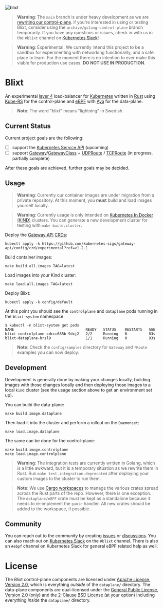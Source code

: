 ![blixt](https://github.com/kubernetes-sigs/blixt/assets/5332524/387ce94a-88fd-43a9-bde9-73fb9005564d)

> **Warning**: The `main` branch is under heavy development as we are [rewriting
> our control-plane][rewrite]. if you're interested in using or testing Blixt,
> consider using the `archive/golang-control-plane` branch temporarily. If you
> have any questions or issues, check in with us in the `#blixt` channel on
> [Kubernetes Slack]!

> **Warning**: Experimental. We currently intend this project to be a sandbox
> for experimenting with networking functionality, and a safe place to learn.
> For the moment there is no intention to ever make this viable for production
> use cases. **DO NOT USE IN PRODUCTION**.

[rewrite]:https://github.com/kubernetes-sigs/blixt/milestone/8
[Kubernetes Slack]:https://kubernetes.slack.com

# Blixt

An experimental [layer 4][osi] load-balancer for [Kubernetes] written in [Rust]
using [Kube-RS] for the control-plane and [eBPF] with [Aya] for the data-plane.

> **Note**: The word "blixt" means "lightning" in Swedish.

[osi]:https://en.wikipedia.org/wiki/OSI_model
[Kubernetes]:https://kubernetes.io
[Rust]:https://rust-lang.org
[Kube-RS]:https://github.com/kube-rs
[eBPF]:https://www.tigera.io/learn/guides/ebpf/ebpf-xdp/
[Aya]:https://aya-rs.dev

## Current Status

Current project goals are the following:

- [ ] support the [Kubernetes Service API][svc] (upcoming)
- [ ] support [Gateway]/[GatewayClass] + [UDPRoute] / [TCPRoute] (in progress, partially complete)

After these goals are achieved, further goals may be decided.

[svc]:https://kubernetes.io/docs/concepts/services-networking/service/
[Gateway]:https://gateway-api.sigs.k8s.io/references/spec/#gateway.networking.k8s.io/v1beta1.Gateway
[GatewayClass]:https://gateway-api.sigs.k8s.io/references/spec/#gateway.networking.k8s.io/v1beta1.GatewayClass
[UDPRoute]:https://gateway-api.sigs.k8s.io/references/spec/#gateway.networking.k8s.io/v1alpha2.UDPRoute
[TCPRoute]:https://gateway-api.sigs.k8s.io/references/spec/#gateway.networking.k8s.io/v1alpha2.TCPRoute

## Usage

> **Warning**: Currently our container images are under migration from a private
> repository. At this moment, you **must** build and load images yourself locally.

> **Warning**: Currently usage is only intended on [Kubernetes In Docker
> (KIND)][kind] clusters. You can generate a new development cluster for testing
> with `make build.cluster`.

Deploy the [Gateway API] [CRDs]:

```console
kubectl apply -k https://github.com/kubernetes-sigs/gateway-api/config/crd/experimental?ref=v1.2.1
```

Build container images:

```console
make build.all.images TAG=latest
```

Load images into your Kind cluster:

```console
make load.all.images TAG=latest
```

Deploy Blixt:

```console
kubectl apply -k config/default
```

At this point you should see the `controlplane` and `dataplane` pods running
in the `blixt-system` namespace:

```console
$ kubectl -n blixt-system get pods
NAME                                 READY   STATUS    RESTARTS   AGE
blixt-controlplane-cdccc685b-9dxj2   2/2     Running   0          83s
blixt-dataplane-brsl9                1/1     Running   0          83s
```

> **Note**: Check the `config/samples` directory for `Gateway` and `*Route`
> examples you can now deploy.

[kind]:https://github.com/kubernetes-sigs/kind
[Gateway API]:https://github.com/kubernetes-sigs/gateway-api
[CRDs]:https://kubernetes.io/docs/concepts/extend-kubernetes/api-extension/custom-resources/

## Development

Development is generally done by making your changes locally, building images
with those changes locally and then deploying those images to a local `kind`
cluster (see the usage section above to get an environment set up).

You can build the data-plane:

```console
make build.image.dataplane
```

Then load it into the cluster and perform a rollout on the `Daemonset`:

```console
make load.image.dataplane
```

The same can be done for the control-plane:

```console
make build.image.controlplane
make load.image.controlplane
```

> **Warning**: The integration tests are currently written in Golang, which is
> a little awkward, but it is a temporary situation as we rewrite them in Rust.
> Run `make test.integration.deprecated` after deploying your custom images to
> the cluster to run them.

> **Note**: We use [Cargo workspaces] to manage the various crates spread across
> the Rust parts of the repo. However, there is one exception. The
> `dataplane/eBPF` crate must be kept as a standalone because it needs to
> re-implement the `panic` handler. All new crates should be added to the
> workspace, if possible.

[Cargo Workspaces]:https://doc.rust-lang.org/book/ch14-03-cargo-workspaces.html

## Community

You can reach out to the community by creating [issues] or [discussions]. You
can also reach out on [Kubernetes Slack] on the `#blixt` channel. There is also
an `#ebpf` channel on Kubernetes Slack for general eBPF related help as well.

[issues]:https://github.com/kubernetes-sigs/blixt/issues
[discussions]:https://github.com/kubernetes-sigs/blixt/discussions
[Kubernetes Slack]:https://kubernetes.slack.com

# License

The Blixt control-plane components are licensed under [Apache License, Version
2.0][apache2], which is everything _outside_ of the `dataplane/` directory. The
data-plane components are dual-licensed under the [General Public License,
Version 2.0 (only)][gplv2] and the [2-Clause BSD License][bsd2c] (at your
option) including everything _inside_ the `dataplane/` directory.

[apache2]:https://github.com/kubernetes-sigs/blixt/blob/main/LICENSE
[gplv2]:https://github.com/kubernetes-sigs/blixt/blob/main/dataplane/LICENSE.GPL-2.0
[bsd2c]:https://github.com/kubernetes-sigs/blixt/blob/main/dataplane/LICENSE.BSD-2-Clause
